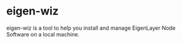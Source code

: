 # eigen-wiz

eigen-wiz is a tool to help you install and manage EigenLayer Node Software on a local machine.
